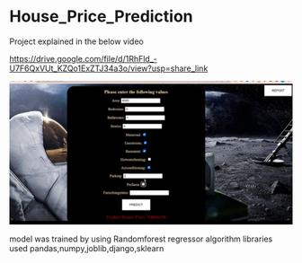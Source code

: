 # House_Price_Prediction
Project explained in the below video 

https://drive.google.com/file/d/1RhFld_-U7F6QxVUt_KZQo1ExZTJ34a3o/view?usp=share_link

![Interface](https://github.com/thaheerhussain18/House_Price_Prediction/blob/main/Screenshot_20230307_160623.png)

model was trained by using Randomforest regressor algorithm libraries used pandas,numpy,joblib,django,sklearn
